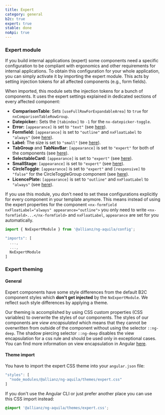 ```yaml
---
title: Expert
category: general
b2c: true
expert: true
stable: done
noApi: true
---
```


### Expert module

If you build internal applications (expert) some components need a specific configuration to be compliant with ergonomics and other requirements for internal applications. To obtain this configuration for your whole application, you can simply activate it by importing the expert module. This acts by setting injection tokens for all affected components (e.g., form fields).

When imported, this module sets the injection tokens for a bunch of components. It uses the expert settings explained in dedicated sections of every affected component:

-   **ComparisonTable**: Sets `[useFullRowForExpandableArea]` to `true` for `nxComparisonTableRowGroup`.
-   **Datepicker:**: Sets the `[tabindex]` to `-1` for the `nx-datepicker-toggle`.
-   **Error:** `[appearance]` is set to `"text"` (see [here](./documentation/base/overview#error)).
-   **Formfield:** `[appearance]` is set to `"outline"` and `nxFloatLabel` to `"always"` (see [here](./documentation/formfield/overview#expert%253A-appearance)).
-   **Label:** The size is set to `"small"` (see [here](./documentation/base/overview#label)).
-   **TabGroup** and **TabNavBar**: `[appearance]` is set to `"expert"` for both of the components (see [here](./documentation/tabs/overview#expert%253A-appearance)).
-   **SelectableCard**: `[appearance]` is set to `"expert"` (see [here](./documentation/card/overview#expert%253A-appearance)).
-   **SmallStage**: `[appearance]` is set to `"expert"` (see [here](./documentation/small-stage/overview#expert-specifics)).
-   **CircleToggle**: `[appearance]` is set to `"expert"` and `[responsive]` to `"false"` for the CircleToggleGroup component (see [here](./documentation/circle-toggle/overview#expert%253A-appearance)).
-   **LicencePlate:** `[appearance]` is set to `"outline"` and `nxFloatLabel` to `"always"` (see [here](./documentation/licence-plate/overview#expert)).

If you use this module, you don't need to set these configurations explicitly for every component in your template anymore. This means instead of using the expert properties for the component `<nx-formfield nxFloatLabel="always" appearance="outline">` you only need to write `<nx-formfield>...</nx-formfield>` and `nxFloatLabel`, `appearance` are set for you automatically.

```ts
import { NxExpertModule } from '@allianz/ng-aquila/config';
```

```ts
"imports": [
  ...,
  ...,
  NxExpertModule
]
```

### Expert theming

#### General

Expert components have some style differences from the default B2C component styles which **don't get injected** by the `NxExpertModule`. We reflect such style differences by applying a theme.

Our theming is accomplished by using CSS custom properties (CSS variables) to overwrite the styles of our components. The styles of our components are _view encapsulated_ which means that they cannot be overwritten from outside of the component without using the selector `::ng-deep`. The shadow piercing selector `::ng-deep` disables the view encapsulation for a css rule and should be used only in exceptional cases. You can find more information on view encapsulation in Angular [here](https://angular.io/guide/component-styles#view-encapsulation).

#### Theme import

You have to import the expert CSS theme into your `angular.json` file:

```ts
"styles": [
  "node_modules/@allianz/ng-aquila/themes/expert.css"
]
```

If you don't use the Angular CLI or just prefer another place you can use this CSS import instead:

```css
@import '@allianz/ng-aquila/themes/expert.css';
```
